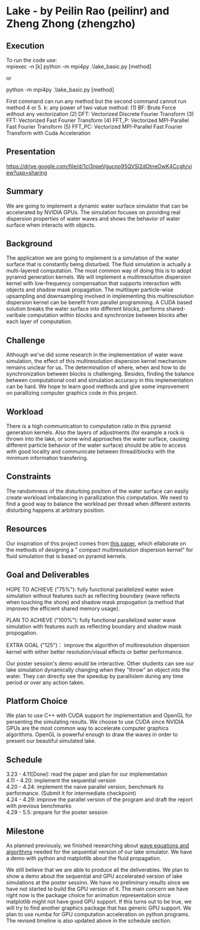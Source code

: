 # Lake - by Peilin Rao (peilinr) and Zheng Zhong (zhengzho)

## Execution

To run the code use:  
mpiexec -n [k] python -m mpi4py .\lake_basic.py [method]

or 

python -m mpi4py .\lake_basic.py [method]

First command can run any method but the second command cannot run method 4 or 5.
k: any power of two value
method: 
(1) BF: Brute Force without any vectorization
(2) DFT: Vectorized Discrete Fourier Transform
(3) FFT: Vectorized Fast Fourier Transform
(4) FFT_P: Vectorized MPI-Parallel Fast Fourier Transform
(5) FFT_PC: Vectorized MPI-Parallel Fast Fourier Transform with Cuda Acceleration

## Presentation

https://drive.google.com/file/d/1cl3npeVgucno95QVSl2dOtneOwK4Ccgh/view?usp=sharing

## Summary
We are going to implement a dynamic water surface simulator that can be accelerated by NVIDIA GPUs. 
The simulation focuses on providing real dispersion properties of water waves and shows the behavior of water surface when interacts with objects.

## Background
The application we are going to implement is a simulation of the water surface that is constantly being disturbed.
The fluid simulation is actually a multi-layered computation. The most common way of doing this is to adopt pyramid generation kernels. 
We will implement a multiresolution dispersion kernel with low-frequency compensation that supports interaction with objects and shadow mask propagation. The multilayer particle-wise upsampling and downsampling involved in implementing this multiresolution dispersion kernel can be benefit from parallel programming. A CUDA based solution breaks the water surface into different blocks, performs shared-varibale computation within blocks and synchronize between blocks after each layer of computation.

## Challenge
Although we've did some research in the implementation of water wave simulation, the effect of this multiresolution dispersion kernel mechanism remains unclear for us. The determination of where, when and how to do synchronization between blocks is challenging. Besides, finding the balance between computational cost and simulation accuracy in this implementation can be hard.  We hope to learn good methods and give some improvement on parallizing computer graphics code in this project.

## Workload
There is a high communication to computation ratio in this pyramid generation kernels. Also the layers of adjustments (for example a rock is thrown into the lake, or some wind approaches the water surface, causing different particle behavior of the water surface) should be able to access with good locality and communicate between thread/blocks with the minimum information transfering.

## Constraints
The randomness of the disturbing position of the water surface can easily create workload imbalancing in parallization this computation. We need to find a good way to balance the workload per thread when different extents disturbing happens at arbitrary position.

## Resources
Our inspiration of this project comes from [this paper](http://www.gmrv.es/Publications/2016/CMTKPO16/main.pdf), which ellaborate on the methods of designing a " compact multiresolution dispersion kernel" for fluid simulation that is based on pyramid kernels. 

## Goal and Deliverables

HOPE TO ACHIEVE ("75%"): fully functional parallelized water wave simulation without features such as reflecting boundary (wave reflects when touching the shore) and shadow mask propogation (a method that improves the efficient shared memory usage).  

PLAN TO ACHIEVE ("100%"): fully functional parallelized water wave simulation with features such as reflecting boundary and shadow mask propogation.  

EXTRA GOAL ("125")： improve the algorithm of multiresolution dispersion kernel with either better resolution/visual effects or better performance. 

Our poster session's demo would be interactive. Other students can see our lake simulation dynamically changing when they "throw" an object into the water. They can directly see the speedup by parallislem during any time period or over any action taken.  

## Platform Choice
We plan to use C++ with CUDA support for implementation and OpenGL for persenting the simulating results. We choose to use CUDA since NVIDIA GPUs are the most common way to accelerate computer graphics algorithms. OpenGL is powerful enough to draw the waves in order to present our beautiful simulated lake.

## Schedule
3.23 - 4.11[Done]: read the paper and plan for our implementation <br />
4.11 - 4.20: implement the sequential version <br />
4.20 - 4.24: implement the naive parallel version, benchmark its performance. (Submit it for intermediate checkpoint) <br />
4.24 - 4.29: improve the parallel version of the program and draft the report with previous benchmarks <br />
4.29 - 5.5: prepare for the poster session 


## Milestone
As planned previously, we finished researching about [wave equations and algorithms](http://www.coastalwiki.org/wiki/Shallow-water_wave_theory#Derivation_of_the_Airy_Wave_equations) needed for the sequential version of our lake simulator. We have a demo with python and matplotlib about the fluid propagation.

We still believe that we are able to produce all the deliverables. We plan to show a demo about the sequential and GPU accelerated version of lake simulations at the poster sessino. We have no preliminary results since we have not started to build the GPU version of it. The main concern we have right now is the package choice for animation representation since matplotlib might not have good GPU support. If this turns out to be true, we will try to find another graphics package that has generic GPU support. We plan to use numba for GPU computation acceleration on python programs. The revised timeline is also updated above in the schedule section.
